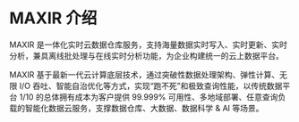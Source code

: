 # MAXIR 介绍
MAXIR 是一体化实时云数据仓库服务，支持海量数据实时写入、实时更新、实时分析，兼具离线批处理与在线实时分析功能，为企业构建统一的云上数据平台。

MAXIR 基于最新一代云计算底层技术，通过突破性数据处理架构、弹性计算、无限 I/O 吞吐、智能自治优化等方式，实现“跑不死”和极致查询性能，以传统数据平台 1/10 的总体拥有成本为客户提供 99.999% 可用性、多地域部署、任意查询负载的智能化数据云服务，支撑数据仓库、大数据、数据科学 & AI 等场景。

